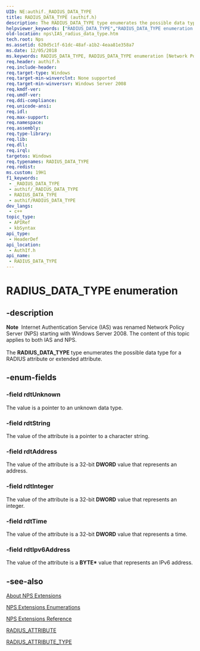 ```yaml
---
UID: NE:authif._RADIUS_DATA_TYPE
title: RADIUS_DATA_TYPE (authif.h)
description: The RADIUS_DATA_TYPE type enumerates the possible data type for a RADIUS attribute or extended attribute.
helpviewer_keywords: ["RADIUS_DATA_TYPE","RADIUS_DATA_TYPE enumeration [Network Policy Server]","_ias_radius_data_type","authif/RADIUS_DATA_TYPE","authif/rdtAddress","authif/rdtInteger","authif/rdtIpv6Address","authif/rdtString","authif/rdtTime","authif/rdtUnknown","ias.radius_data_type","nps.IAS_radius_data_type","rdtAddress","rdtInteger","rdtIpv6Address","rdtString","rdtTime","rdtUnknown"]
old-location: nps\IAS_radius_data_type.htm
tech.root: Nps
ms.assetid: 620d5c1f-61dc-48af-a1b2-4eaa81e358a7
ms.date: 12/05/2018
ms.keywords: RADIUS_DATA_TYPE, RADIUS_DATA_TYPE enumeration [Network Policy Server], _ias_radius_data_type, authif/RADIUS_DATA_TYPE, authif/rdtAddress, authif/rdtInteger, authif/rdtIpv6Address, authif/rdtString, authif/rdtTime, authif/rdtUnknown, ias.radius_data_type, nps.IAS_radius_data_type, rdtAddress, rdtInteger, rdtIpv6Address, rdtString, rdtTime, rdtUnknown
req.header: authif.h
req.include-header: 
req.target-type: Windows
req.target-min-winverclnt: None supported
req.target-min-winversvr: Windows Server 2008
req.kmdf-ver: 
req.umdf-ver: 
req.ddi-compliance: 
req.unicode-ansi: 
req.idl: 
req.max-support: 
req.namespace: 
req.assembly: 
req.type-library: 
req.lib: 
req.dll: 
req.irql: 
targetos: Windows
req.typenames: RADIUS_DATA_TYPE
req.redist: 
ms.custom: 19H1
f1_keywords:
 - _RADIUS_DATA_TYPE
 - authif/_RADIUS_DATA_TYPE
 - RADIUS_DATA_TYPE
 - authif/RADIUS_DATA_TYPE
dev_langs:
 - c++
topic_type:
 - APIRef
 - kbSyntax
api_type:
 - HeaderDef
api_location:
 - AuthIf.h
api_name:
 - RADIUS_DATA_TYPE
---
```


# RADIUS_DATA_TYPE enumeration


## -description

<div class="alert"><b>Note</b>  Internet Authentication Service (IAS) was renamed Network Policy Server (NPS) starting with Windows Server 2008.  The content of this topic applies to both IAS and NPS.</div><div> </div>The 
<b>RADIUS_DATA_TYPE</b> type enumerates the possible data type for a RADIUS attribute or extended attribute.

## -enum-fields

### -field rdtUnknown

The value is a pointer to an unknown data type.

### -field rdtString

The value of the attribute is a pointer to a character string.

### -field rdtAddress

The value of the attribute is a 32-bit <b>DWORD</b> value that represents an address.

### -field rdtInteger

The value of the attribute is a 32-bit <b>DWORD</b> value that represents an integer.

### -field rdtTime

The value of the attribute is a 32-bit <b>DWORD</b> value that represents a time.

### -field rdtIpv6Address

The value of the attribute is a <b>BYTE*</b> value that represents an IPv6 address.

## -see-also

<a href="/windows/desktop/Nps/ias-about-internet-authentication-service">About NPS Extensions</a>



<a href="/windows/desktop/Nps/ias-internet-authentication-service-enumerations">NPS Extensions Enumerations</a>



<a href="/windows/desktop/Nps/ias-internet-authentication-service-reference">NPS Extensions Reference</a>



<a href="/windows/desktop/api/authif/ns-authif-radius_attribute">RADIUS_ATTRIBUTE</a>



<a href="/windows/desktop/api/authif/ne-authif-radius_attribute_type">RADIUS_ATTRIBUTE_TYPE</a>